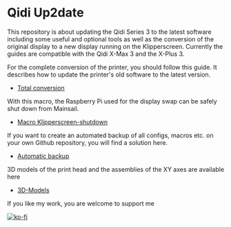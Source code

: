 # **Qidi Up2date**
This repository is about updating the Qidi Series 3 to the latest software including some useful and optional tools as well as the conversion of the original display to a new display running on the Klipperscreen.
Currently the guides are compatible with the Qidi X-Max 3 and the X-Plus 3.

For the complete conversion of the printer, you should follow this guide. It describes how to update the printer's old software to the latest version.
+ [Total conversion](Klipper-Update/update+upgrade.md)

With this macro, the Raspberry Pi used for the display swap can be safely shut down from Mainsail.
+ [Macro Klipperscreen-shutdown](Klipperscreen-Shutdown/README.md)

If you want to create an automated backup of all configs, macros etc. on your own Github repository, you will find a solution here.
+ [Automatic backup](Git-Backup/Autobackup.md)

3D models of the print head and the assemblies of the XY axes are available here
+ [3D-Models](3D-Modelle/3D-Models.md)

If you like my work, you are welcome to support me

[![ko-fi](https://ko-fi.com/img/githubbutton_sm.svg)](https://ko-fi.com/G2G7VMD0W)
